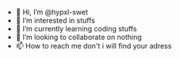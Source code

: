- 👋 Hi, I’m @hypxl-swet
- 👀 I’m interested in stuffs
- 🌱 I’m currently learning coding stuffs
- 💞️ I’m looking to collaborate on nothing
- 📫 How to reach me don't i will find your adress

<!---
hypxl-swet/hypxl-swet is a ✨ special ✨ repository because its `README.md` (this file) appears on your GitHub profile.
You can click the Preview link to take a look at your changes.
--->

